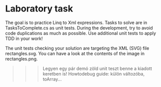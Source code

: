﻿# Laboratory task

The goal is to practice Linq to Xml expressions.
Tasks to solve are in TasksToComplete.cs as unit tests.
During the development, try to avoid code duplications as much as possible.
Use additional unit tests to apply TDD in your work!

The unit tests checking your solution are targeting the XML (SVG) file rectangles.svg.
You can have a look at the contents of the image in rectangles.png.


>>> Legyen egy pár demó zöld unit teszt benne a kiadott keretben is!
>>> Howtodebug guide: külön változóba, toArray...
